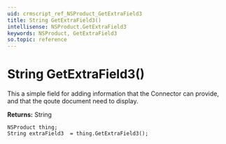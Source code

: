 ```yaml
---
uid: crmscript_ref_NSProduct_GetExtraField3
title: String GetExtraField3()
intellisense: NSProduct.GetExtraField3
keywords: NSProduct, GetExtraField3
so.topic: reference
---
```


# String GetExtraField3()

This a simple field for adding information that the Connector can provide, and that the qoute document need to display.

**Returns:** String

```crmscript
NSProduct thing;
String extraField3  = thing.GetExtraField3();
```

